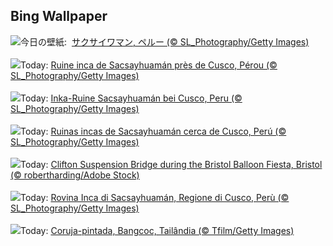 ## Bing Wallpaper
![](https://www.bing.com/th?id=OHR.IncaRuinPeru_JA-JP8602736251_UHD.jpg&w=1000)今日の壁紙: &nbsp;[サクサイワマン, ペルー (© SL_Photography/Getty Images)](https://www.bing.com/th?id=OHR.IncaRuinPeru_JA-JP8602736251_UHD.jpg)
<br><br/>
![](https://www.bing.com/th?id=OHR.IncaRuinPeru_FR-FR7059028916_UHD.jpg&w=1000)Today: [Ruine inca de Sacsayhuamán près de Cusco, Pérou (© SL_Photography/Getty Images)](https://www.bing.com/th?id=OHR.IncaRuinPeru_FR-FR7059028916_UHD.jpg)
<br><br/>
![](https://www.bing.com/th?id=OHR.IncaRuinPeru_DE-DE5129172652_UHD.jpg&w=1000)Today: [Inka-Ruine Sacsayhuamán bei Cusco, Peru (© SL_Photography/Getty Images)](https://www.bing.com/th?id=OHR.IncaRuinPeru_DE-DE5129172652_UHD.jpg)
<br><br/>
![](https://www.bing.com/th?id=OHR.IncaRuinPeru_ES-ES0427536842_UHD.jpg&w=1000)Today: [Ruinas incas de Sacsayhuamán cerca de Cusco, Perú (© SL_Photography/Getty Images)](https://www.bing.com/th?id=OHR.IncaRuinPeru_ES-ES0427536842_UHD.jpg)
<br><br/>
![](https://www.bing.com/th?id=OHR.BristolBalloonFiesta2024_EN-GB5744730173_UHD.jpg&w=1000)Today: [Clifton Suspension Bridge during the Bristol Balloon Fiesta, Bristol (© robertharding/Adobe Stock)](https://www.bing.com/th?id=OHR.BristolBalloonFiesta2024_EN-GB5744730173_UHD.jpg)
<br><br/>
![](https://www.bing.com/th?id=OHR.IncaRuinPeru_IT-IT3781329004_UHD.jpg&w=1000)Today: [Rovina Inca di Sacsayhuamán, Regione di Cusco, Perù (© SL_Photography/Getty Images)](https://www.bing.com/th?id=OHR.IncaRuinPeru_IT-IT3781329004_UHD.jpg)
<br><br/>
![](https://www.bing.com/th?id=OHR.SpottedOwlet_PT-BR0320206589_UHD.jpg&w=1000)Today: [Coruja-pintada, Bangcoc, Tailândia (© Tfilm/Getty Images)](https://www.bing.com/th?id=OHR.SpottedOwlet_PT-BR0320206589_UHD.jpg)
<br><br/>
